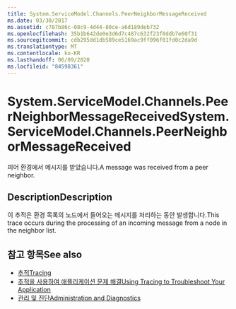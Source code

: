 ```yaml
---
title: System.ServiceModel.Channels.PeerNeighborMessageReceived
ms.date: 03/30/2017
ms.assetid: c787b86c-08c9-4d44-80ce-a6d189deb732
ms.openlocfilehash: 35b1b642de0e3d6d7c487c632f23f0ddb7e60f31
ms.sourcegitcommit: cdb295dd1db589ce5169ac9ff096f01fd0c2da9d
ms.translationtype: MT
ms.contentlocale: ko-KR
ms.lasthandoff: 06/09/2020
ms.locfileid: "84598361"
---
```

# <a name="systemservicemodelchannelspeerneighbormessagereceived"></a><span data-ttu-id="1064a-102">System.ServiceModel.Channels.PeerNeighborMessageReceived</span><span class="sxs-lookup"><span data-stu-id="1064a-102">System.ServiceModel.Channels.PeerNeighborMessageReceived</span></span>
<span data-ttu-id="1064a-103">피어 환경에서 메시지를 받았습니다.</span><span class="sxs-lookup"><span data-stu-id="1064a-103">A message was received from a peer neighbor.</span></span>  
  
## <a name="description"></a><span data-ttu-id="1064a-104">Description</span><span class="sxs-lookup"><span data-stu-id="1064a-104">Description</span></span>  
 <span data-ttu-id="1064a-105">이 추적은 환경 목록의 노드에서 들어오는 메시지를 처리하는 동안 발생합니다.</span><span class="sxs-lookup"><span data-stu-id="1064a-105">This trace occurs during the processing of an incoming message from a node in the neighbor list.</span></span>  
  
## <a name="see-also"></a><span data-ttu-id="1064a-106">참고 항목</span><span class="sxs-lookup"><span data-stu-id="1064a-106">See also</span></span>

- [<span data-ttu-id="1064a-107">추적</span><span class="sxs-lookup"><span data-stu-id="1064a-107">Tracing</span></span>](index.md)
- [<span data-ttu-id="1064a-108">추적을 사용하여 애플리케이션 문제 해결</span><span class="sxs-lookup"><span data-stu-id="1064a-108">Using Tracing to Troubleshoot Your Application</span></span>](using-tracing-to-troubleshoot-your-application.md)
- [<span data-ttu-id="1064a-109">관리 및 진단</span><span class="sxs-lookup"><span data-stu-id="1064a-109">Administration and Diagnostics</span></span>](../index.md)
